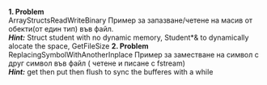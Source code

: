 **1. Problem** <br>
ArrayStructsReadWriteBinary Пример за запазване/четене на масив от обекти(от един тип) във файл. <br>
***Hint:*** Struct student with no dynamic memory, Student*& to dynamically alocate the space, GetFileSize
**2. Problem** <br>
ReplacingSymbolWithAnotherInplace Пример за заместване на символ с друг символ във файл ( четене и писане с fstream) <br>
***Hint:*** get then put then flush to sync the bufferes with a while
